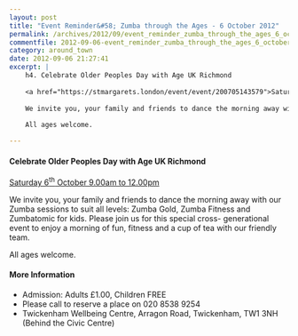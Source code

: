 ```yaml
---
layout: post
title: "Event Reminder&#58; Zumba through the Ages - 6 October 2012"
permalink: /archives/2012/09/event_reminder_zumba_through_the_ages_6_october_20.html
commentfile: 2012-09-06-event_reminder_zumba_through_the_ages_6_october_20
category: around_town
date: 2012-09-06 21:27:41
excerpt: |
    h4. Celebrate Older Peoples Day with Age UK Richmond
    
    <a href="https://stmargarets.london/event/event/200705143579">Saturday 6<sup>th</sup> October 9.00am to 12.00pm</a>
    
    We invite you, your family and friends to dance the morning away with our Zumba sessions to suit all levels: Zumba Gold, Zumba Fitness and Zumbatomic for kids. Please join us for this special cross- generational event to enjoy a morning of fun, fitness and a cup of tea with our friendly team.
    
    All ages welcome.

---
```


#### Celebrate Older Peoples Day with Age UK Richmond

[Saturday 6<sup>th</sup> October 9.00am to 12.00pm](https://stmargarets.london/event/event/200705143579)

We invite you, your family and friends to dance the morning away with our Zumba sessions to suit all levels: Zumba Gold, Zumba Fitness and Zumbatomic for kids. Please join us for this special cross- generational event to enjoy a morning of fun, fitness and a cup of tea with our friendly team.

All ages welcome.

#### More Information

-   Admission: Adults £1.00, Children FREE
-   Please call to reserve a place on 020 8538 9254
-   Twickenham Wellbeing Centre, Arragon Road, Twickenham, TW1 3NH (Behind the Civic Centre)
